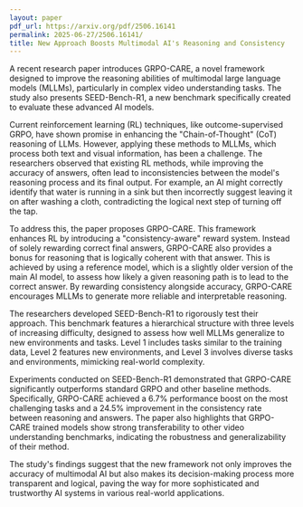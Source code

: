 ```yaml
---
layout: paper
pdf_url: https://arxiv.org/pdf/2506.16141
permalink: 2025-06-27/2506.16141/
title: New Approach Boosts Multimodal AI's Reasoning and Consistency
---
```




A recent research paper introduces GRPO-CARE, a novel framework designed to improve the reasoning abilities of multimodal large language models (MLLMs), particularly in complex video understanding tasks. The study also presents SEED-Bench-R1, a new benchmark specifically created to evaluate these advanced AI models.

Current reinforcement learning (RL) techniques, like outcome-supervised GRPO, have shown promise in enhancing the "Chain-of-Thought" (CoT) reasoning of LLMs. However, applying these methods to MLLMs, which process both text and visual information, has been a challenge. The researchers observed that existing RL methods, while improving the accuracy of answers, often lead to inconsistencies between the model's reasoning process and its final output. For example, an AI might correctly identify that water is running in a sink but then incorrectly suggest leaving it on after washing a cloth, contradicting the logical next step of turning off the tap.

To address this, the paper proposes GRPO-CARE. This framework enhances RL by introducing a "consistency-aware" reward system. Instead of solely rewarding correct final answers, GRPO-CARE also provides a bonus for reasoning that is logically coherent with that answer. This is achieved by using a reference model, which is a slightly older version of the main AI model, to assess how likely a given reasoning path is to lead to the correct answer. By rewarding consistency alongside accuracy, GRPO-CARE encourages MLLMs to generate more reliable and interpretable reasoning.

The researchers developed SEED-Bench-R1 to rigorously test their approach. This benchmark features a hierarchical structure with three levels of increasing difficulty, designed to assess how well MLLMs generalize to new environments and tasks. Level 1 includes tasks similar to the training data, Level 2 features new environments, and Level 3 involves diverse tasks and environments, mimicking real-world complexity.

Experiments conducted on SEED-Bench-R1 demonstrated that GRPO-CARE significantly outperforms standard GRPO and other baseline methods. Specifically, GRPO-CARE achieved a 6.7% performance boost on the most challenging tasks and a 24.5% improvement in the consistency rate between reasoning and answers. The paper also highlights that GRPO-CARE trained models show strong transferability to other video understanding benchmarks, indicating the robustness and generalizability of their method.

The study's findings suggest that the new framework not only improves the accuracy of multimodal AI but also makes its decision-making process more transparent and logical, paving the way for more sophisticated and trustworthy AI systems in various real-world applications.